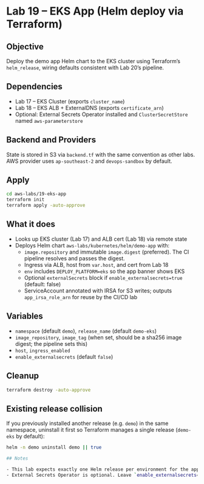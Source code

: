 # Lab 19 – EKS App (Helm deploy via Terraform)

## Objective

Deploy the demo app Helm chart to the EKS cluster using Terraform’s `helm_release`, wiring defaults consistent with Lab 20’s pipeline.

## Dependencies

- Lab 17 – EKS Cluster (exports `cluster_name`)
- Lab 18 – EKS ALB + ExternalDNS (exports `certificate_arn`)
- Optional: External Secrets Operator installed and `ClusterSecretStore` named `aws-parameterstore`

## Backend and Providers

State is stored in S3 via `backend.tf` with the same convention as other labs. AWS provider uses `ap-southeast-2` and `devops-sandbox` by default.

## Apply

```bash
cd aws-labs/19-eks-app
terraform init
terraform apply -auto-approve
```

## What it does

- Looks up EKS cluster (Lab 17) and ALB cert (Lab 18) via remote state
- Deploys Helm chart `aws-labs/kubernetes/helm/demo-app` with:
  - `image.repository` and immutable `image.digest` (preferred). The CI pipeline resolves and passes the digest.
  - Ingress via ALB, host from `var.host`, and cert from Lab 18
  - `env` includes `DEPLOY_PLATFORM=eks` so the app banner shows EKS
  - Optional `externalSecrets` block if `enable_externalsecrets=true` (default: false)
  - ServiceAccount annotated with IRSA for S3 writes; outputs `app_irsa_role_arn` for reuse by the CI/CD lab

## Variables

- `namespace` (default `demo`), `release_name` (default `demo-eks`)
- `image_repository`, `image_tag` (when set, should be a sha256 image digest; the pipeline sets this)
- `host`, `ingress_enabled`
- `enable_externalsecrets` (default `false`)

## Cleanup

```bash
terraform destroy -auto-approve
```

## Existing release collision

If you previously installed another release (e.g. `demo`) in the same namespace, uninstall it first so Terraform manages a single release (`demo-eks` by default):

```bash
helm -n demo uninstall demo || true

## Notes

- This lab expects exactly one Helm release per environment for the app (default: `demo-eks`). Keeping a single release avoids DNS/ALB drift and confusion.
- External Secrets Operator is optional. Leave `enable_externalsecrets=false` until you install ESO and a ClusterSecretStore.
```
